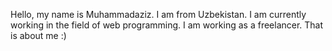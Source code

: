 Hello, my name is Muhammadaziz. 
I am from Uzbekistan. I am currently working in the field of web programming.
I am working as a freelancer. That is about me :)
